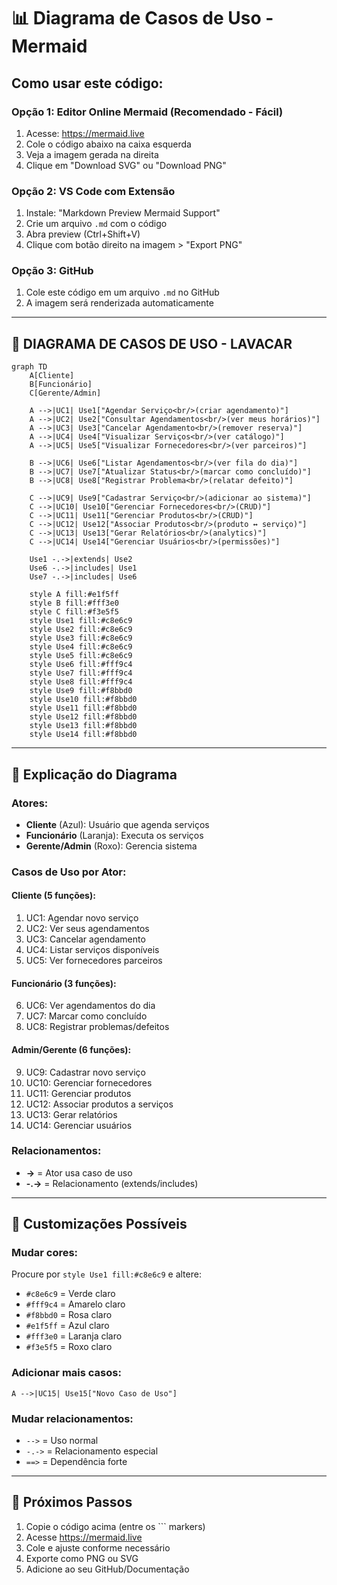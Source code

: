 # 📊 Diagrama de Casos de Uso - Mermaid

## Como usar este código:

### Opção 1: Editor Online Mermaid (Recomendado - Fácil)
1. Acesse: https://mermaid.live
2. Cole o código abaixo na caixa esquerda
3. Veja a imagem gerada na direita
4. Clique em "Download SVG" ou "Download PNG"

### Opção 2: VS Code com Extensão
1. Instale: "Markdown Preview Mermaid Support"
2. Crie um arquivo `.md` com o código
3. Abra preview (Ctrl+Shift+V)
4. Clique com botão direito na imagem > "Export PNG"

### Opção 3: GitHub
1. Cole este código em um arquivo `.md` no GitHub
2. A imagem será renderizada automaticamente

---

## 🎯 DIAGRAMA DE CASOS DE USO - LAVACAR

```mermaid
graph TD
    A[Cliente] 
    B[Funcionário]
    C[Gerente/Admin]
    
    A -->|UC1| Use1["Agendar Serviço<br/>(criar agendamento)"]
    A -->|UC2| Use2["Consultar Agendamentos<br/>(ver meus horários)"]
    A -->|UC3| Use3["Cancelar Agendamento<br/>(remover reserva)"]
    A -->|UC4| Use4["Visualizar Serviços<br/>(ver catálogo)"]
    A -->|UC5| Use5["Visualizar Fornecedores<br/>(ver parceiros)"]
    
    B -->|UC6| Use6["Listar Agendamentos<br/>(ver fila do dia)"]
    B -->|UC7| Use7["Atualizar Status<br/>(marcar como concluído)"]
    B -->|UC8| Use8["Registrar Problema<br/>(relatar defeito)"]
    
    C -->|UC9| Use9["Cadastrar Serviço<br/>(adicionar ao sistema)"]
    C -->|UC10| Use10["Gerenciar Fornecedores<br/>(CRUD)"]
    C -->|UC11| Use11["Gerenciar Produtos<br/>(CRUD)"]
    C -->|UC12| Use12["Associar Produtos<br/>(produto ↔ serviço)"]
    C -->|UC13| Use13["Gerar Relatórios<br/>(analytics)"]
    C -->|UC14| Use14["Gerenciar Usuários<br/>(permissões)"]
    
    Use1 -.->|extends| Use2
    Use6 -.->|includes| Use1
    Use7 -.->|includes| Use6
    
    style A fill:#e1f5ff
    style B fill:#fff3e0
    style C fill:#f3e5f5
    style Use1 fill:#c8e6c9
    style Use2 fill:#c8e6c9
    style Use3 fill:#c8e6c9
    style Use4 fill:#c8e6c9
    style Use5 fill:#c8e6c9
    style Use6 fill:#fff9c4
    style Use7 fill:#fff9c4
    style Use8 fill:#fff9c4
    style Use9 fill:#f8bbd0
    style Use10 fill:#f8bbd0
    style Use11 fill:#f8bbd0
    style Use12 fill:#f8bbd0
    style Use13 fill:#f8bbd0
    style Use14 fill:#f8bbd0
```

---

## 📝 Explicação do Diagrama

### Atores:
- **Cliente** (Azul): Usuário que agenda serviços
- **Funcionário** (Laranja): Executa os serviços
- **Gerente/Admin** (Roxo): Gerencia sistema

### Casos de Uso por Ator:

#### Cliente (5 funções):
1. UC1: Agendar novo serviço
2. UC2: Ver seus agendamentos
3. UC3: Cancelar agendamento
4. UC4: Listar serviços disponíveis
5. UC5: Ver fornecedores parceiros

#### Funcionário (3 funções):
6. UC6: Ver agendamentos do dia
7. UC7: Marcar como concluído
8. UC8: Registrar problemas/defeitos

#### Admin/Gerente (6 funções):
9. UC9: Cadastrar novo serviço
10. UC10: Gerenciar fornecedores
11. UC11: Gerenciar produtos
12. UC12: Associar produtos a serviços
13. UC13: Gerar relatórios
14. UC14: Gerenciar usuários

### Relacionamentos:
- **→** = Ator usa caso de uso
- **-.->** = Relacionamento (extends/includes)

---

## 🎨 Customizações Possíveis

### Mudar cores:
Procure por `style Use1 fill:#c8e6c9` e altere:
- `#c8e6c9` = Verde claro
- `#fff9c4` = Amarelo claro
- `#f8bbd0` = Rosa claro
- `#e1f5ff` = Azul claro
- `#fff3e0` = Laranja claro
- `#f3e5f5` = Roxo claro

### Adicionar mais casos:
```mermaid
A -->|UC15| Use15["Novo Caso de Uso"]
```

### Mudar relacionamentos:
- `-->` = Uso normal
- `-.->` = Relacionamento especial
- `==>` = Dependência forte

---

## 💾 Próximos Passos

1. Copie o código acima (entre os ``` markers)
2. Acesse https://mermaid.live
3. Cole e ajuste conforme necessário
4. Exporte como PNG ou SVG
5. Adicione ao seu GitHub/Documentação

